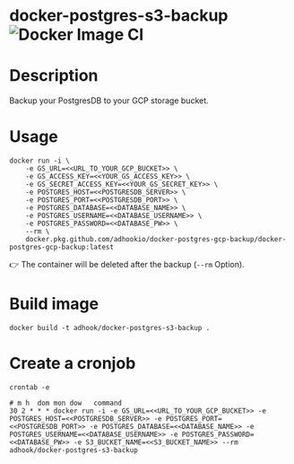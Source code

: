 docker-postgres-s3-backup ![Docker Image CI](https://github.com/adhookio/docker-postgres-gcp-backup/workflows/Docker%20Image%20CI/badge.svg?branch=master)
============

# Description
Backup your PostgresDB to your GCP storage bucket.

# Usage

    docker run -i \
        -e GS_URL=<<URL_TO_YOUR_GCP_BUCKET>> \
        -e GS_ACCESS_KEY=<<YOUR_GS_ACCESS_KEY>> \
        -e GS_SECRET_ACCESS_KEY=<<YOUR_GS_SECRET_KEY>> \
        -e POSTGRES_HOST=<<POSTGRESDB_SERVER>> \
        -e POSTGRES_PORT=<<POSTGRESDB_PORT>> \
        -e POSTGRES_DATABASE=<<DATABASE_NAME>> \
        -e POSTGRES_USERNAME=<<DATABASE_USERNAME>> \
        -e POSTGRES_PASSWORD=<<DATABASE_PW>> \ 
        --rm \
        docker.pkg.github.com/adhookio/docker-postgres-gcp-backup/docker-postgres-gcp-backup:latest

👉 The container will be deleted after the backup (`--rm` Option).

# Build image

    docker build -t adhook/docker-postgres-s3-backup .

# Create a cronjob

    crontab -e 

    # m h  dom mon dow   command
    30 2 * * * docker run -i -e GS_URL=<<URL_TO_YOUR_GCP_BUCKET>> -e POSTGRES_HOST=<<POSTGRESDB_SERVER>> -e POSTGRES_PORT=<<POSTGRESDB_PORT>> -e POSTGRES_DATABASE=<<DATABASE_NAME>> -e POSTGRES_USERNAME=<<DATABASE_USERNAME>> -e POSTGRES_PASSWORD=<<DATABASE_PW>> -e S3_BUCKET_NAME=<<S3_BUCKET_NAME>> --rm adhook/docker-postgres-s3-backup

    

